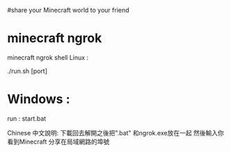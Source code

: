 #share your Minecraft world to your friend



# minecraft ngrok
minecraft ngrok shell 
Linux :

./run.sh [port]

# Windows :

run : start.bat

Chinese 中文說明:
下載回去解開之後把".bat"
和ngrok.exe放在一起
然後輸入你看到Minecraft 分享在局域網路的埠號
